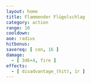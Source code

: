 ```yaml
---
layout: home
title: Flammender Flügelschlag
category: action
range: 10
cooldown:
aoe: radius
hitbonus: 
savereq: [ con, 16 ]
damage:
  - [ 3d6+4, fire ]
effects:
  - [ disadvantage_(hit), 1r ]
---
```

